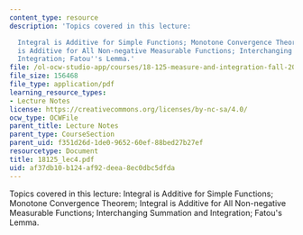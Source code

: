 ```yaml
---
content_type: resource
description: 'Topics covered in this lecture:

  Integral is Additive for Simple Functions; Monotone Convergence Theorem; Integral
  is Additive for All Non-negative Measurable Functions; Interchanging Summation and
  Integration; Fatou''s Lemma.'
file: /ol-ocw-studio-app/courses/18-125-measure-and-integration-fall-2003/af37db10b124af92deea8ec0dbc5dfda_18125_lec4.pdf
file_size: 156468
file_type: application/pdf
learning_resource_types:
- Lecture Notes
license: https://creativecommons.org/licenses/by-nc-sa/4.0/
ocw_type: OCWFile
parent_title: Lecture Notes
parent_type: CourseSection
parent_uid: f351d26d-1de0-9652-60ef-88bed27b27ef
resourcetype: Document
title: 18125_lec4.pdf
uid: af37db10-b124-af92-deea-8ec0dbc5dfda
---
```

Topics covered in this lecture:
Integral is Additive for Simple Functions; Monotone Convergence Theorem; Integral is Additive for All Non-negative Measurable Functions; Interchanging Summation and Integration; Fatou's Lemma.